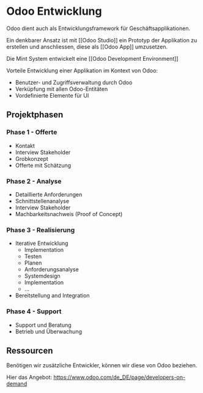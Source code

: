 # Odoo Entwicklung
Odoo dient auch als Entwicklungsframework für Geschäftsapplikationen.

Ein denkbarer Ansatz ist mit [[Odoo Studio]] ein Prototyp der Applikation zu erstellen und anschliessen, diese als [[Odoo App]] umzusetzen.

Die Mint System entwickelt eine [[Odoo Development Environment]]

Vorteile Entwicklung einer Applikation im Kontext von Odoo:
* Benutzer- und Zugriffsverwaltung durch Odoo
* Verküpfung mit allen Odoo-Entitäten
* Vordefinierte Elemente für UI

## Projektphasen

### Phase 1 - Offerte

* Kontakt
* Interview Stakeholder
* Grobkonzept
* Offerte mit Schätzung

### Phase 2 - Analyse

* Detaillierte Anforderungen
* Schnittstellenanalyse
* Interview Stakeholder
* Machbarkeitsnachweis (Proof of Concept)

### Phase 3 - Realisierung
* Iterative Entwicklung
	* Implementation
	* Testen
	* Planen
	* Anforderungsanalyse
	* Systemdesign
	* Implementation
	* ...
* Bereitstellung and Integration

### Phase 4 - Support
* Support und Beratung
* Betrieb und Überwachung

## Ressourcen

Benötigen wir zusätzliche Entwickler, können wir diese von Odoo beziehen.

Hier das Angebot: https://www.odoo.com/de_DE/page/developers-on-demand